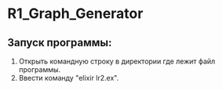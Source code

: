 # R1_Graph_Generator
## Запуск программы:
1. Открыть командную строку в директории где лежит файл программы.
2. Ввести команду "elixir lr2.ex".
